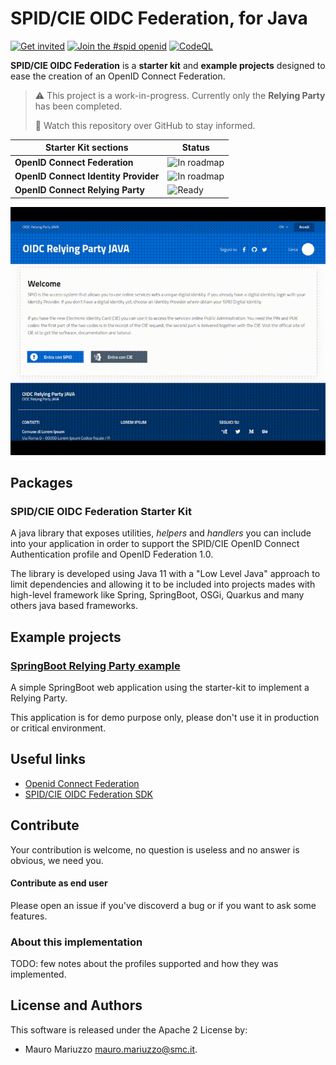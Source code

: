 # SPID/CIE OIDC Federation, for Java

[![Get invited](https://slack.developers.italia.it/badge.svg)](https://slack.developers.italia.it/)
[![Join the #spid openid](https://img.shields.io/badge/Slack%20channel-%23spid%20openid-blue.svg)](https://developersitalia.slack.com/archives/C7E85ED1N/)
[![CodeQL](https://github.com/italia/spid-cie-oidc-java/actions/workflows/codeql.yml/badge.svg)](https://github.com/italia/spid-cie-oidc-java/actions/workflows/codeql.yml)

**SPID/CIE OIDC Federation** is a **starter kit** and **example projects** designed to ease the creation of an OpenID Connect Federation.

> ⚠️ This project is a work-in-progress. Currently only the **Relying Party** has been completed.
>
> 👀 Watch this repository over GitHub to stay informed.

| Starter Kit sections                                   | Status                        |
| ------------------------------------------------------ | ----------------------------- |
| **OpenID Connect Federation**                          | ![In roadmap][status-roadmap] |
| **OpenID Connect Identity Provider**                   | ![In roadmap][status-roadmap] |
| **OpenID Connect Relying Party**                       | ![Ready][status-ready]        |

![preview](preview.gif)


## Packages

### SPID/CIE OIDC Federation Starter Kit

A java library that exposes utilities, _helpers_ and _handlers_ you can include into your application in order
to support the SPID/CIE OpenID Connect Authentication profile and OpenID Federation 1.0.

The library is developed using Java 11 with a "Low Level Java" approach to limit dependencies and allowing it to
be included into projects mades with high-level framework like Spring, SpringBoot, OSGi, Quarkus and many others java based frameworks.


## Example projects

### [SpringBoot Relying Party example](examples/relying-party-spring-boot)

A simple SpringBoot web application using the starter-kit to implement a Relying Party.

This application is for demo purpose only, please don't use it in production or critical environment.


## Useful links

* [Openid Connect Federation](https://openid.net/specs/openid-connect-federation-1_0.html)
* [SPID/CIE OIDC Federation SDK](https://github.com/italia/spid-cie-oidc-django)


## Contribute

Your contribution is welcome, no question is useless and no answer is obvious, we need you.

#### Contribute as end user

Please open an issue if you've discoverd a bug or if you want to ask some features.

### About this implementation

TODO: few notes about the profiles supported and how they was implemented.


## License and Authors

This software is released under the Apache 2 License by:

- Mauro Mariuzzo <mauro.mariuzzo@smc.it>.

[status-roadmap]: https://img.shields.io/badge/status-in%20roadmap-inactive
[status-ready]: https://img.shields.io/badge/status-ready-success
